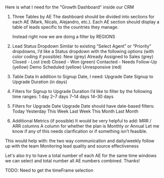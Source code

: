 Here is what I need for the "Growth Dashboard" inside our CRM

1. Three Tables by AE
   The dashboard should be divided into sections for each AE (Mark, Nicals, Alejandro, etc.).
   Each AE section should display a table of leads specific to the countries they manage.

   Instead right now we are doing a filter by REGIONS
2. Lead Status Dropdown
   Similar to existing “Select Agent” or “Priority” dropdowns, I’d like a Status dropdown with the following options (with color coding if possible):
   New (grey)
   Already Assigned to Sales (grey)
   Closed - Lost (red)
   Closed - Won (green)
   Contacted - Needs Follow-Up (yellow)
   Demo Scheduled (yellow)
   Unresponsive (red)
3. Table Data
   In addition to Signup Date, I need:
   Upgrade Date
   Signup to Upgrade Duration (in days)
4. Filters for Signup to Upgrade Duration
   I’d like to filter by the following time ranges:
   1 day
   2–7 days
   7–14 days
   14–30 days
5. Filters for Upgrade Date
   Upgrade Date should have date-based filters:
   Today
   Yesterday
   This Week
   Last Week
   This Month
   Last Month
6. Additional Metrics (if possible)
   It would be very helpful to add:
   MRR / ARR columns
   A column for whether the plan is Monthly or Annual
   Let me know if any of this needs clarification or if something isn’t feasible.

This would help with:
the two way communication and daily/weekly follow up with the team
Monitoring lead quality and source effectiveness

Let's also try to have a total number of each AE for the same time windows we can select and total number all AE numbers combined.
Thanks!



TODO: Need to get the timeFrame selection